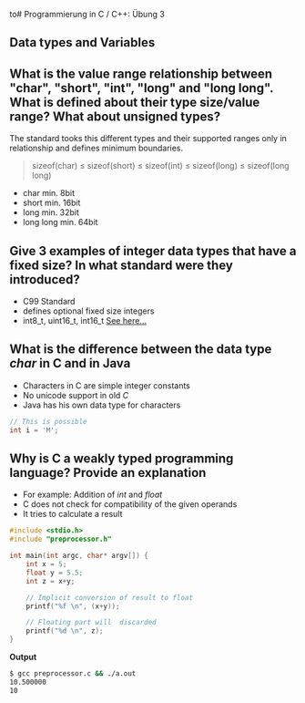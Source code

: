 to# Programmierung in C / C++: Übung 3

## Data types and Variables

## What is the value range relationship between "char", "short", "int", "long" and "long long". What is defined about their type size/value range? What about unsigned types?

The standard tooks this different types and their supported ranges only in relationship and defines minimum boundaries.

> sizeof(char) ≤ sizeof(short) ≤ sizeof(int) ≤ sizeof(long) ≤ sizeof(long long)

* char min. 8bit 
* short min. 16bit
* long min. 32bit
* long long min. 64bit

## Give 3 examples of integer data types that have a fixed size? In what standard were they introduced?

* C99 Standard
* defines optional fixed size integers
* int8_t, uint16_t, int16_t [See here...](http://en.cppreference.com/w/c/types/integer)

## What is the difference between the data type *char* in C and in Java

* Characters in C are simple integer constants
* No unicode support in old *C*
* Java has his own data type for characters

```c
// This is possible
int i = 'M'; 
```


## Why is C a weakly typed programming language? Provide an explanation


* For example: Addition of *int* and *float*
* C does not check for compatibility of the given operands
* It tries to calculate a result

```c
#include <stdio.h>
#include "preprocessor.h"

int main(int argc, char* argv[]) {
	int x = 5;
	float y = 5.5;
	int z = x+y;

	// Implicit conversion of result to float
	printf("%f \n", (x+y));

	// Floating part will  discarded
	printf("%d \n", z);
}
```

**Output**

```bash
$ gcc preprocessor.c && ./a.out
10.500000 
10 

```

























